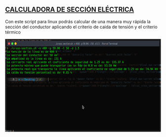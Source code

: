 ## [CALCULADORA DE SECCIÓN ELÉCTRICA](https://github.com/antonioescamezalvarez/Mix/tree/main/Calculadora%20de%20seccion%20electrica)

Con este script para linux podrás calcular de una manera muy rápida la sección del conductor aplicando el criterio de caida de tensión y el criterio térmico

<img src="https://github.com/antonioescamezalvarez/Mix/blob/main/Calculadora%20de%20seccion%20electrica/Calculadora.png" width="600" height="300" />
